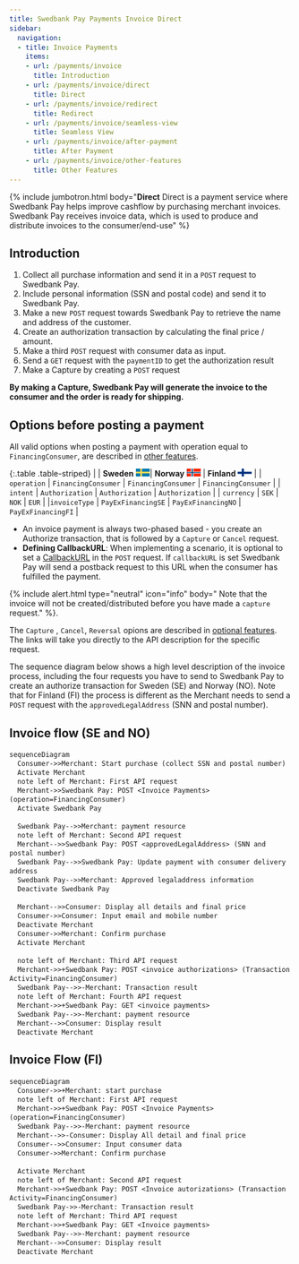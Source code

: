 ```yaml
---
title: Swedbank Pay Payments Invoice Direct
sidebar:
  navigation:
  - title: Invoice Payments
    items:
    - url: /payments/invoice
      title: Introduction
    - url: /payments/invoice/direct
      title: Direct
    - url: /payments/invoice/redirect
      title: Redirect
    - url: /payments/invoice/seamless-view
      title: Seamless View
    - url: /payments/invoice/after-payment
      title: After Payment
    - url: /payments/invoice/other-features
      title: Other Features
---
```


{% include jumbotron.html body="**Direct**
Direct is a payment service where Swedbank Pay helps improve cashflow by
purchasing merchant invoices. Swedbank Pay receives invoice data, which is used
to produce and distribute invoices to the consumer/end-use" %}

## Introduction

1. Collect all purchase information and send it in a `POST` request to
Swedbank Pay.
1. Include personal information (SSN and postal code) and send it to Swedbank Pay.
1. Make a new `POST` request towards Swedbank Pay to retrieve the name and
address of the customer.
1. Create an authorization transaction by calculating the final price / amount.
1. Make a third `POST` request with consumer data as input.
1. Send a  `GET` request with the `paymentID` to get the authorization result
1. Make a Capture by creating a `POST` request

  **By making a Capture, Swedbank Pay will generate
  the invoice to the consumer and the order is ready for shipping.**

## Options before posting a payment

All valid options when posting a payment with operation equal to
`FinancingConsumer`, are described in
[other features][other-features-financing-consumer].

{:.table .table-striped}
| | **Sweden** ![Swedish flag][se-png]| **Norway** ![Norwegian flag][no-png] | **Finland** ![Finish flag][fi-png] |
| `operation` | `FinancingConsumer` | `FinancingConsumer` | `FinancingConsumer` |
| `intent` | `Authorization` | `Authorization` | `Authorization` |
| `currency` | `SEK` | `NOK` | `EUR` |
|`invoiceType` | `PayExFinancingSE` | `PayExFinancingNO` | `PayExFinancingFI` |

* An invoice payment is always two-phased based - you create an Authorize
  transaction, that is followed by a `Capture` or `Cancel` request.
* **Defining CallbackURL**: When implementing a scenario, it is optional to
  set a [CallbackURL][callback-api] in the `POST` request. If `callbackURL`
  is set Swedbank Pay will send a postback request to this URL when the consumer
  has fulfilled the payment.

{% include alert.html type="neutral" icon="info" body="
Note that the invoice will not be created/distributed before you have
made a `capture` request." %}.

The `Capture` , `Cancel`, `Reversal` opions are
described in [optional features][optional-features].
The links will take you directly to the API description for the specific request.

The sequence diagram below shows a high level description of the invoice
process, including the four requests you have to send to Swedbank Pay to create
an authorize transaction for Sweden (SE) and Norway (NO). Note that for Finland
(FI) the process is different as the Merchant needs to send a `POST` request
with the `approvedLegalAddress` (SNN and postal number).

## Invoice flow (SE and NO)

```mermaid
sequenceDiagram
  Consumer->>Merchant: Start purchase (collect SSN and postal number)
  Activate Merchant
  note left of Merchant: First API request
  Merchant->>Swedbank Pay: POST <Invoice Payments> (operation=FinancingConsumer)
  Activate Swedbank Pay

  Swedbank Pay-->>Merchant: payment resource
  note left of Merchant: Second API request
  Merchant-->>Swedbank Pay: POST <approvedLegalAddress> (SNN and postal number)
  Swedbank Pay-->>Swedbank Pay: Update payment with consumer delivery address
  Swedbank Pay-->>Merchant: Approved legaladdress information
  Deactivate Swedbank Pay

  Merchant-->>Consumer: Display all details and final price
  Consumer->>Consumer: Input email and mobile number
  Deactivate Merchant
  Consumer->>Merchant: Confirm purchase
  Activate Merchant

  note left of Merchant: Third API request
  Merchant->>+Swedbank Pay: POST <invoice authorizations> (Transaction Activity=FinancingConsumer)
  Swedbank Pay-->>-Merchant: Transaction result
  note left of Merchant: Fourth API request
  Merchant->>+Swedbank Pay: GET <invoice payments>
  Swedbank Pay-->>-Merchant: payment resource
  Merchant-->>Consumer: Display result
  Deactivate Merchant
```

## Invoice Flow (FI)

```mermaid
sequenceDiagram
  Consumer->>+Merchant: start purchase
  note left of Merchant: First API request
  Merchant->>+Swedbank Pay: POST <Invoice Payments> (operation=FinancingConsumer)
  Swedbank Pay-->>-Merchant: payment resource
  Merchant-->>-Consumer: Display All detail and final price
  Consumer-->>Consumer: Input consumer data
  Consumer->>Merchant: Confirm purchase

  Activate Merchant
  note left of Merchant: Second API request
  Merchant->>+Swedbank Pay: POST <Invoice autorizations> (Transaction Activity=FinancingConsumer)
  Swedbank Pay->>-Merchant: Transaction result
  note left of Merchant: Third API request
  Merchant->>+Swedbank Pay: GET <Invoice payments>
  Swedbank Pay-->>-Merchant: payment resource
  Merchant-->>Consumer: Display result
  Deactivate Merchant
```

[capture]: /payments/credit-card/after-payment#Capture
[fi-png]: /assets/img/fi.png
[financing-invoice-1-png]: /assets/img/checkout/test-purchase.png
[financing-invoice-2-png]: /assets/screenshots/invoice/redirect-view/iframe-verify-data.png
[no-png]: /assets/img/no.png
[se-png]: /assets/img/se.png
[callback-api]: /payments/invoice/other-features#callback
[hosted-view]: /payments/#hosted-view-implementation
[optional-features]: /payments/invoice/optional-features
[other-features-financing-consumer]: /payments/invoice/other-features
[redirect]: /payments/invoice/redirect
[setup-mail]: mailto:setup.ecom@PayEx.com
